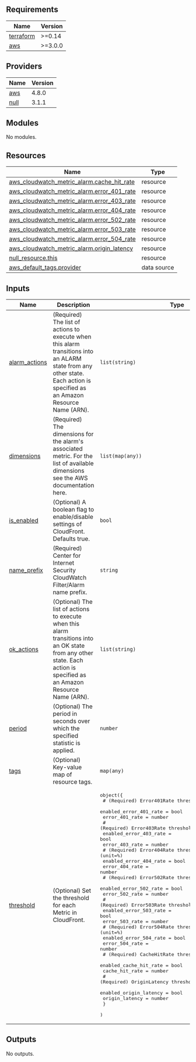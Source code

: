 <!-- BEGIN_TF_DOCS -->
## Requirements

| Name | Version |
|------|---------|
| <a name="requirement_terraform"></a> [terraform](#requirement\_terraform) | >=0.14 |
| <a name="requirement_aws"></a> [aws](#requirement\_aws) | >=3.0.0 |

## Providers

| Name | Version |
|------|---------|
| <a name="provider_aws"></a> [aws](#provider\_aws) | 4.8.0 |
| <a name="provider_null"></a> [null](#provider\_null) | 3.1.1 |

## Modules

No modules.

## Resources

| Name | Type |
|------|------|
| [aws_cloudwatch_metric_alarm.cache_hit_rate](https://registry.terraform.io/providers/hashicorp/aws/latest/docs/resources/cloudwatch_metric_alarm) | resource |
| [aws_cloudwatch_metric_alarm.error_401_rate](https://registry.terraform.io/providers/hashicorp/aws/latest/docs/resources/cloudwatch_metric_alarm) | resource |
| [aws_cloudwatch_metric_alarm.error_403_rate](https://registry.terraform.io/providers/hashicorp/aws/latest/docs/resources/cloudwatch_metric_alarm) | resource |
| [aws_cloudwatch_metric_alarm.error_404_rate](https://registry.terraform.io/providers/hashicorp/aws/latest/docs/resources/cloudwatch_metric_alarm) | resource |
| [aws_cloudwatch_metric_alarm.error_502_rate](https://registry.terraform.io/providers/hashicorp/aws/latest/docs/resources/cloudwatch_metric_alarm) | resource |
| [aws_cloudwatch_metric_alarm.error_503_rate](https://registry.terraform.io/providers/hashicorp/aws/latest/docs/resources/cloudwatch_metric_alarm) | resource |
| [aws_cloudwatch_metric_alarm.error_504_rate](https://registry.terraform.io/providers/hashicorp/aws/latest/docs/resources/cloudwatch_metric_alarm) | resource |
| [aws_cloudwatch_metric_alarm.origin_latency](https://registry.terraform.io/providers/hashicorp/aws/latest/docs/resources/cloudwatch_metric_alarm) | resource |
| [null_resource.this](https://registry.terraform.io/providers/hashicorp/null/latest/docs/resources/resource) | resource |
| [aws_default_tags.provider](https://registry.terraform.io/providers/hashicorp/aws/latest/docs/data-sources/default_tags) | data source |

## Inputs

| Name | Description | Type | Default | Required |
|------|-------------|------|---------|:--------:|
| <a name="input_alarm_actions"></a> [alarm\_actions](#input\_alarm\_actions) | (Required) The list of actions to execute when this alarm transitions into an ALARM state from any other state. Each action is specified as an Amazon Resource Name (ARN). | `list(string)` | n/a | yes |
| <a name="input_dimensions"></a> [dimensions](#input\_dimensions) | (Required) The dimensions for the alarm's associated metric. For the list of available dimensions see the AWS documentation here. | `list(map(any))` | n/a | yes |
| <a name="input_is_enabled"></a> [is\_enabled](#input\_is\_enabled) | (Optional) A boolean flag to enable/disable settings of CloudFront. Defaults true. | `bool` | `true` | no |
| <a name="input_name_prefix"></a> [name\_prefix](#input\_name\_prefix) | (Required) Center for Internet Security CloudWatch Filter/Alarm name prefix. | `string` | n/a | yes |
| <a name="input_ok_actions"></a> [ok\_actions](#input\_ok\_actions) | (Optional) The list of actions to execute when this alarm transitions into an OK state from any other state. Each action is specified as an Amazon Resource Name (ARN). | `list(string)` | `null` | no |
| <a name="input_period"></a> [period](#input\_period) | (Optional) The period in seconds over which the specified statistic is applied. | `number` | `300` | no |
| <a name="input_tags"></a> [tags](#input\_tags) | (Optional) Key-value map of resource tags. | `map(any)` | `null` | no |
| <a name="input_threshold"></a> [threshold](#input\_threshold) | (Optional) Set the threshold for each Metric in CloudFront. | <pre>object({<br>    # (Required) Error401Rate threshold (unit=%)<br>    enabled_error_401_rate = bool<br>    error_401_rate         = number<br>    # (Required) Error403Rate threshold (unit=%)<br>    enabled_error_403_rate = bool<br>    error_403_rate         = number<br>    # (Required) Error404Rate threshold (unit=%)<br>    enabled_error_404_rate = bool<br>    error_404_rate         = number<br>    # (Required) Error502Rate threshold (unit=%)<br>    enabled_error_502_rate = bool<br>    error_502_rate         = number<br>    # (Required) Error503Rate threshold (unit=%)<br>    enabled_error_503_rate = bool<br>    error_503_rate         = number<br>    # (Required) Error504Rate threshold (unit=%)<br>    enabled_error_504_rate = bool<br>    error_504_rate         = number<br>    # (Required) CacheHitRate threshold (unit=%)<br>    enabled_cache_hit_rate = bool<br>    cache_hit_rate         = number<br>    # (Required) OriginLatency threshold (unit=Milliseconds)<br>    enabled_origin_latency = bool<br>    origin_latency         = number<br>    }<br>  )</pre> | <pre>{<br>  "cache_hit_rate": 70,<br>  "enabled_cache_hit_rate": true,<br>  "enabled_error_401_rate": true,<br>  "enabled_error_403_rate": true,<br>  "enabled_error_404_rate": true,<br>  "enabled_error_502_rate": true,<br>  "enabled_error_503_rate": true,<br>  "enabled_error_504_rate": true,<br>  "enabled_origin_latency": true,<br>  "error_401_rate": 1,<br>  "error_403_rate": 1,<br>  "error_404_rate": 1,<br>  "error_502_rate": 1,<br>  "error_503_rate": 1,<br>  "error_504_rate": 1,<br>  "origin_latency": 10000<br>}</pre> | no |

## Outputs

No outputs.
<!-- END_TF_DOCS -->

